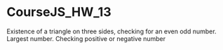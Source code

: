 # CourseJS_HW_13
Existence of a triangle on three sides, checking for an even odd number. Largest number. Checking positive or negative number
